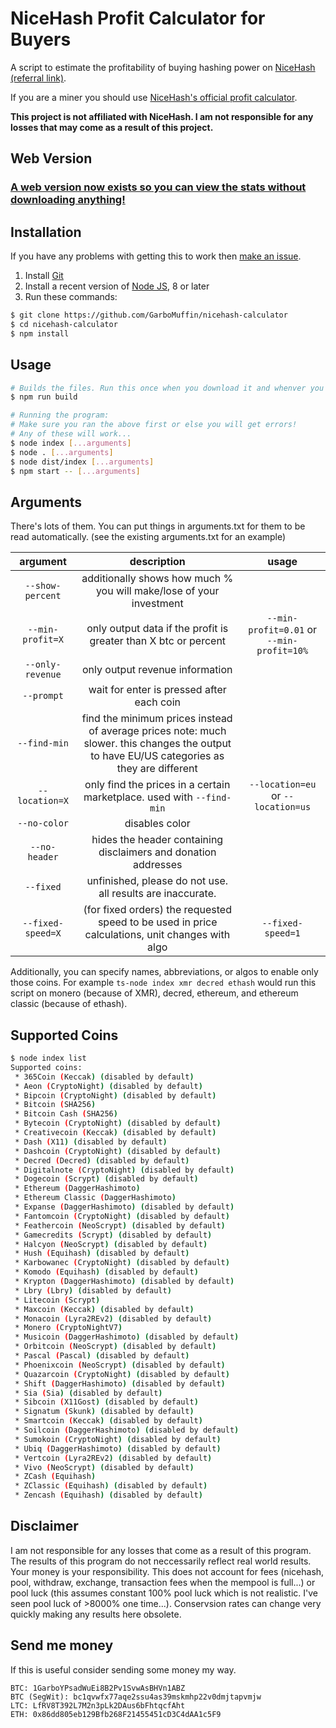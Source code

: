 # NiceHash Profit Calculator for Buyers

A script to estimate the profitability of buying hashing power on [NiceHash (referral link)](https://www.nicehash.com/?refby=258346).

If you are a miner you should use [NiceHash's official profit calculator](https://www.nicehash.com/profitability-calculator).

**This project is not affiliated with NiceHash. I am not responsible for any losses that may come as a result of this project.**

## Web Version

### [A web version now exists so you can view the stats without downloading anything!](https://nicehash.garbomuffin.com/)

## Installation

If you have any problems with getting this to work then [make an issue](https://github.com/GarboMuffin/nicehash-calculator/issues/new).

1. Install [Git](https://git-scm.com/)
1. Install a recent version of [Node JS](https://nodejs.org/en/), 8 or later
1. Run these commands:

```bash
$ git clone https://github.com/GarboMuffin/nicehash-calculator
$ cd nicehash-calculator
$ npm install
```

## Usage

```bash
# Builds the files. Run this once when you download it and whenver you make changes to the source
$ npm run build

# Running the program:
# Make sure you ran the above first or else you will get errors!
# Any of these will work...
$ node index [...arguments]
$ node . [...arguments]
$ node dist/index [...arguments]
$ npm start -- [...arguments]
```

## Arguments

There's lots of them. You can put things in arguments.txt for them to be read automatically. (see the existing arguments.txt for an example)

| argument | description | usage |
|:----------------:|:---------------------------------------------------------------------------------------------------------------------------------------------:|:-----------------------------------------:|
| `--show-percent` | additionally shows how much % you will make/lose of your investment |  |
| `--min-profit=X` | only output data if the profit is greater than X btc or percent | `--min-profit=0.01` or `--min-profit=10%` |
| `--only-revenue` | only output revenue information |  |
| `--prompt` | wait for enter is pressed after each coin |  |
| `--find-min` | find the minimum prices instead of average prices   note: much slower. this changes the output to have EU/US categories as they are different |  |
| `--location=X` | only find the prices in a certain marketplace. used with `--find-min` | `--location=eu` or `--location=us` |
| `--no-color` | disables color |  |
| `--no-header` | hides the header containing disclaimers and donation addresses |  |
| `--fixed` | unfinished, please do not use. all results are inaccurate. |  |
| `--fixed-speed=X` | (for fixed orders) the requested speed to be used in price calculations, unit changes with algo | `--fixed-speed=1` |

Additionally, you can specify names, abbreviations, or algos to enable only those coins. For example `ts-node index xmr decred ethash` would run this script on monero (because of XMR), decred, ethereum, and ethereum classic (because of ethash).

## Supported Coins

```bash
$ node index list
Supported coins:
 * 365Coin (Keccak) (disabled by default)
 * Aeon (CryptoNight) (disabled by default)
 * Bipcoin (CryptoNight) (disabled by default)
 * Bitcoin (SHA256)
 * Bitcoin Cash (SHA256)
 * Bytecoin (CryptoNight) (disabled by default)
 * Creativecoin (Keccak) (disabled by default)
 * Dash (X11) (disabled by default)
 * Dashcoin (CryptoNight) (disabled by default)
 * Decred (Decred) (disabled by default)
 * Digitalnote (CryptoNight) (disabled by default)
 * Dogecoin (Scrypt) (disabled by default)
 * Ethereum (DaggerHashimoto)
 * Ethereum Classic (DaggerHashimoto)
 * Expanse (DaggerHashimoto) (disabled by default)
 * Fantomcoin (CryptoNight) (disabled by default)
 * Feathercoin (NeoScrypt) (disabled by default)
 * Gamecredits (Scrypt) (disabled by default)
 * Halcyon (NeoScrypt) (disabled by default)
 * Hush (Equihash) (disabled by default)
 * Karbowanec (CryptoNight) (disabled by default)
 * Komodo (Equihash) (disabled by default)
 * Krypton (DaggerHashimoto) (disabled by default)
 * Lbry (Lbry) (disabled by default)
 * Litecoin (Scrypt)
 * Maxcoin (Keccak) (disabled by default)
 * Monacoin (Lyra2REv2) (disabled by default)
 * Monero (CryptoNightV7)
 * Musicoin (DaggerHashimoto) (disabled by default)
 * Orbitcoin (NeoScrypt) (disabled by default)
 * Pascal (Pascal) (disabled by default)
 * Phoenixcoin (NeoScrypt) (disabled by default)
 * Quazarcoin (CryptoNight) (disabled by default)
 * Shift (DaggerHashimoto) (disabled by default)
 * Sia (Sia) (disabled by default)
 * Sibcoin (X11Gost) (disabled by default)
 * Signatum (Skunk) (disabled by default)
 * Smartcoin (Keccak) (disabled by default)
 * Soilcoin (DaggerHashimoto) (disabled by default)
 * Sumokoin (CryptoNight) (disabled by default)
 * Ubiq (DaggerHashimoto) (disabled by default)
 * Vertcoin (Lyra2REv2) (disabled by default)
 * Vivo (NeoScrypt) (disabled by default)
 * ZCash (Equihash)
 * ZClassic (Equihash) (disabled by default)
 * Zencash (Equihash) (disabled by default)
```

## Disclaimer

I am not responsible for any losses that come as a result of this program. The results of this program do not neccessarily reflect real world results. Your money is your responsibility. This does not account for fees (nicehash, pool, withdraw, exchange, transaction fees when the mempool is full...) or pool luck (this assumes constant 100% pool luck which is not realistic. I've seen pool luck of >8000% one time...). Conservsion rates can change very quickly making any results here obsolete.

## Send me money

If this is useful consider sending some money my way.

```plain
BTC: 1GarboYPsadWuEi8B2Pv1SvwAsBHVn1ABZ
BTC (SegWit): bc1qvwfx77aqe2ssu4as39mskmhp22v0dmjtapvmjw
LTC: LfRV8T392L7M2n3pLk2DAus6bFhtqcfAht
ETH: 0x86dd805eb129Bfb268F21455451cD3C4dAA1c5F9
```
